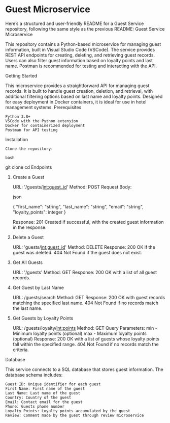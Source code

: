 # Guest Microservice

Here’s a structured and user-friendly README for a Guest Service repository, following the same style as the previous README:
Guest Service Microservice

This repository contains a Python-based microservice for managing guest information, built in Visual Studio Code (VSCode). The service provides REST API endpoints for creating, deleting, and retrieving guest records. Users can also filter guest information based on loyalty points and last name. Postman is recommended for testing and interacting with the API.

Getting Started

This microservice provides a straightforward API for managing guest records. It is built to handle guest creation, deletion, and retrieval, with additional filtering options based on last name and loyalty points. Designed for easy deployment in Docker containers, it is ideal for use in hotel management systems.
Prerequisites

    Python 3.8+
    VSCode with the Python extension
    Docker for containerized deployment
    Postman for API testing

Installation

    Clone the repository:

    bash

git clone <repository-url>
cd <repository-name>
Endpoints

1. Create a Guest

    URL: '/guests/<int:guest_id>'
    Method: POST
    Request Body:

    json

    {
      "first_name": "string",
      "last_name": "string",
      "email": "string",
      "loyalty_points": integer
    }

    Response:
        201 Created if successful, with the created guest information in the response.

2. Delete a Guest

    URL: 'guests/<int:guest_id>'
    Method: DELETE
    Response:
        200 OK if the guest was deleted.
        404 Not Found if the guest does not exist.

3. Get All Guests

    URL: '/guests'
    Method: GET
    Response:
        200 OK with a list of all guest records.

4. Get Guest by Last Name

    URL: /guests/search
    Method: GET
    Response:
        200 OK with guest records matching the specified last name.
        404 Not Found if no records match the last name.

5. Get Guests by Loyalty Points

    URL: /guests/loyalty/<int:points>
    Method: GET
    Query Parameters:
        min - Minimum loyalty points (optional)
        max - Maximum loyalty points (optional)
    Response:
        200 OK with a list of guests whose loyalty points fall within the specified range.
        404 Not Found if no records match the criteria.

Database

This service connects to a SQL database that stores guest information. The database schema includes:

    Guest ID: Unique identifier for each guest
    First Name: First name of the guest
    Last Name: Last name of the guest
    Country: Country of the guest
    Email: Contact email for the guest
    Phone: Guests phone number
    Loyalty Points: Loyalty points accumulated by the guest
    Review: Comment made by the guest through review microservice
